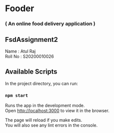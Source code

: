 # Fooder
### ( An online food delivery application )

## FsdAssignment2
Name : Atul Raj\
Roll No : S20200010026


## Available Scripts

In the project directory, you can run:

### `npm start`

Runs the app in the development mode.\
Open [http://localhost:3000](http://localhost:3000) to view it in the browser.

The page will reload if you make edits.\
You will also see any lint errors in the console.




